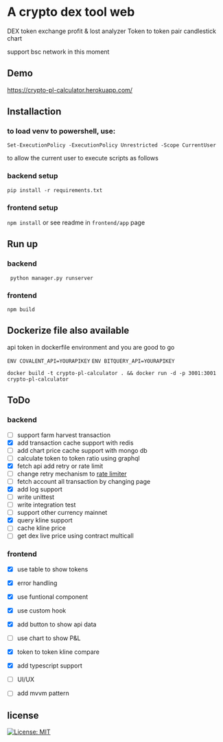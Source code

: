 # A crypto dex tool web
DEX token exchange profit & lost analyzer
Token to token pair candlestick chart

support bsc network in this moment
## Demo

https://crypto-pl-calculator.herokuapp.com/

## Installaction

### to load venv to powershell, use:

```Set-ExecutionPolicy -ExecutionPolicy Unrestricted -Scope CurrentUser```

to allow the current user to execute scripts as follows


### backend setup

``` pip install -r requirements.txt ```

### frontend setup

``` npm install ``` or see readme in ```frontend/app``` page

## Run up

### backend
``` python manager.py runserver```

### frontend
```npm build```

## Dockerize file also available
api token in dockerfile environment and you are good to go

```ENV COVALENT_API=YOURAPIKEY```
```ENV BITQUERY_API=YOURAPIKEY```

```docker build -t crypto-pl-calculator . && docker run -d -p 3001:3001 crypto-pl-calculator```
## ToDo

### backend

- [ ] support farm harvest transaction
- [x] add transaction cache support with redis
- [ ] add chart price cache support with mongo db
- [ ] calculate token to token ratio using graphql
- [x] fetch api add retry or rate limit
- [ ] change retry mechanism to [rate limiter](`https://gist.github.com/DannyMor/99c680c129a29b0ec315fdcaee01b6ab#file-rate_limiter-py`)
- [ ] fetch account all transaction by changing page
- [x] add log support
- [ ] write unittest
- [ ] write integration test
- [ ] support other currency mainnet
- [x] query kline support
- [ ] cache kline price
- [ ] get dex live price using contract multicall

### frontend
- [x] use table to show tokens
- [x] error handling
- [x] use funtional component
- [x] use custom hook
- [x] add button to show api data
- [ ] use chart to show P&L
- [x] token to token kline compare
- [x] add typescript support
- [ ] UI/UX
- [ ] add mvvm pattern


## license
[![License: MIT](https://img.shields.io/badge/License-MIT-yellow.svg)](https://opensource.org/licenses/MIT)